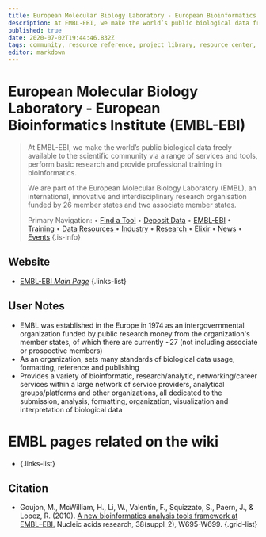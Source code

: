 ```yaml
---
title: European Molecular Biology Laboratory - European Bioinformatics Institute (EMBL-EBI)
description: At EMBL-EBI, we make the world’s public biological data freely available to the scientific community via a range of services and tools, perform basic research and provide professional training in bioinformatics. 
published: true
date: 2020-07-02T19:44:46.832Z
tags: community, resource reference, project library, resource center, bioinformatics, organization
editor: markdown
---
```


# European Molecular Biology Laboratory - European Bioinformatics Institute (EMBL-EBI)

> At EMBL-EBI, we make the world’s public biological data freely available to the scientific community via a range of services and tools, perform basic research and provide professional training in bioinformatics. 
>
> We are part of the European Molecular Biology Laboratory (EMBL), an international, innovative and interdisciplinary research organisation funded by 26 member states and two associate member states.
>
> Primary Navigation:
> • [Find a Tool](https://www.ebi.ac.uk/services/)
> • [Deposit Data](https://www.ebi.ac.uk/submission/)
> • [EMBL-EBI](https://www.ebi.ac.uk/about/our-impact)
> • [Training ](https://www.ebi.ac.uk/training)
> • [Data Resources ](https://www.ebi.ac.uk/services)
> • [Industry](https://www.ebi.ac.uk/industry)
> • [Research ](https://www.ebi.ac.uk/research)
> • [Elixir](https://www.elixir-europe.org/)
> • [News](https://www.ebi.ac.uk/about/news)
> • [Events](https://www.ebi.ac.uk/about/events)
{.is-info}

## Website

- [EMBL-EBI *Main Page*](https://www.ebi.ac.uk/)
{.links-list}

## User Notes

- EMBL was established in the Europe in 1974 as an intergovernmental organization funded by public research money from the organization's member states, of which there are currently ~27 (not including associate or prospective members)
- As an organization, sets many standards of biological data usage, formatting, reference and publishing
- Provides a variety of bioinformatic, research/analytic, networking/career services within a large network of service providers, analytical groups/platforms and other organizations, all dedicated to the submission, analysis, formatting, organization, visualization and interpretation of biological data

# EMBL pages related on the wiki

- []()
{.links-list}

## Citation

- Goujon, M., McWilliam, H., Li, W., Valentin, F., Squizzato, S., Paern, J., & Lopez, R. (2010). [A new bioinformatics analysis tools framework at EMBL–EBI.](https://academic.oup.com/nar/article/38/suppl_2/W695/1097251) Nucleic acids research, 38(suppl_2), W695-W699.
{.grid-list}